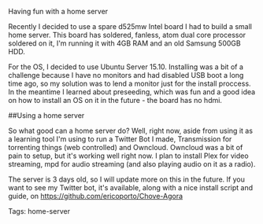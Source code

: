 Having fun with a home server

Recently I decided to use a spare d525mw Intel board I had to build a small home server.
This board has soldered, fanless, atom dual core processor soldered on it, I'm running it
with 4GB RAM and an old Samsung 500GB HDD. 

For the OS, I decided to use Ubuntu Server 15.10. Installing was a bit of a challenge because I have
no monitors and had disabled USB boot a long time ago, so my solution was to lend a monitor just 
for the install proccess. In the meantime I learned about preseeding, which was fun and a good idea
on how to install an OS on it in the future - the board has no hdmi.

##Using a home server

So what good can a home server do? Well, right now, aside from using it as a learning tool I'm 
using to run a Twitter Bot I made, Transmission for torrenting things (web controlled) and 
Owncloud. Owncloud was a bit of pain to setup, but it's working well right now. I plan to install
Plex for video streaming, mpd for audio streaming (and also playing audio on it as a radio).

The server is 3 days old, so I will update more on this in the future. If you want to see my Twitter
bot, it's available, along with a nice install script and guide, on 
https://github.com/ericoporto/Chove-Agora

Tags: home-server
